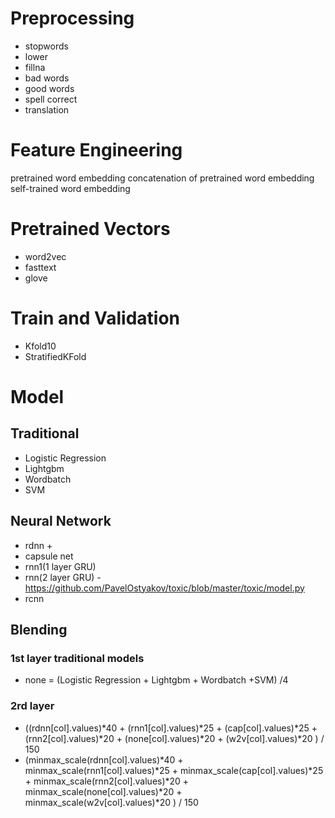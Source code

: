 
# Preprocessing
- stopwords
- lower
- fillna
- bad words
- good words
- spell correct 
- translation

# Feature Engineering
pretrained word embedding
concatenation of pretrained word embedding
self-trained word embedding

# Pretrained Vectors
- word2vec
- fasttext
- glove

# Train and Validation
- Kfold10
- StratifiedKFold

# Model
## Traditional 
- Logistic Regression
- Lightgbm
- Wordbatch
- SVM

## Neural Network
- rdnn +
- capsule net 
- rnn1(1 layer GRU)
- rnn(2 layer GRU) - https://github.com/PavelOstyakov/toxic/blob/master/toxic/model.py
- rcnn

## Blending
### 1st layer traditional models
- none = (Logistic Regression + Lightgbm + Wordbatch +SVM) /4

### 2rd layer
- ((rdnn[col].values)*40 +
  (rnn1[col].values)*25 +
  (cap[col].values)*25 +
  (rnn2[col].values)*20 +
  (none[col].values)*20 +
  (w2v[col].values)*20 
             ) / 150
- (minmax_scale(rdnn[col].values)*40 +
   minmax_scale(rnn1[col].values)*25 +
   minmax_scale(cap[col].values)*25 +
   minmax_scale(rnn2[col].values)*20 +
   minmax_scale(none[col].values)*20 +
   minmax_scale(w2v[col].values)*20 
              ) / 150
